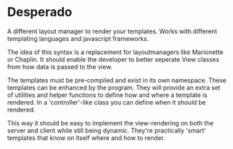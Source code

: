 Desperado
=========

A different layout manager to render your templates. Works with different templating languages and javascript frameworks.

The idea of this syntax is a replacement for layoutmanagers like Marionette or Chaplin. It should enable the developer to better seperate View classes from how data is passed to the view.

The templates must be pre-compiled and exist in its own namespace. These templates can be enhanced by the program. They will provide an extra set of utilities and helper functions to define how and where a template is rendered. In a 'controller'-like class you can define when it should be rendered.

This way it should be easy to implement the view-rendering on both the server and client while still being dynamic. They're practically 'smart' templates that know on itself where and how to render.
